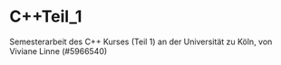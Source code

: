# C++Teil_1
Semesterarbeit des C++ Kurses (Teil 1) an der Universität zu Köln, von Viviane Linne (#5966540)
